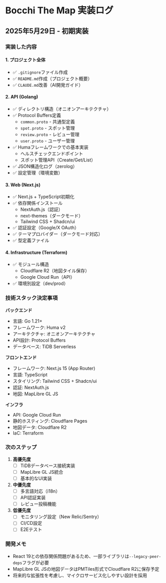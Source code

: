 # Bocchi The Map 実装ログ

## 2025年5月29日 - 初期実装

### 実装した内容

#### 1. プロジェクト全体
- ✅ `.gitignore`ファイル作成
- ✅ `README.md`作成（プロジェクト概要）
- ✅ `CLAUDE.md`改善（AI開発ガイド）

#### 2. API (Golang)
- ✅ ディレクトリ構造（オニオンアーキテクチャ）
- ✅ Protocol Buffers定義
  - `common.proto` - 共通型定義
  - `spot.proto` - スポット管理
  - `review.proto` - レビュー管理
  - `user.proto` - ユーザー管理
- ✅ Humaフレームワークでの基本実装
  - ヘルスチェックエンドポイント
  - スポット管理API（Create/Get/List）
- ✅ JSON構造化ログ（zerolog）
- ✅ 設定管理（環境変数）

#### 3. Web (Next.js)
- ✅ Next.js + TypeScript初期化
- ✅ 依存関係インストール
  - NextAuth.js（認証）
  - next-themes（ダークモード）
  - Tailwind CSS + Shadcn/ui
- ✅ 認証設定（Google/X OAuth）
- ✅ テーマプロバイダー（ダークモード対応）
- ✅ 型定義ファイル

#### 4. Infrastructure (Terraform)
- ✅ モジュール構造
  - Cloudflare R2（地図タイル保存）
  - Google Cloud Run（API）
- ✅ 環境別設定（dev/prod）

### 技術スタック決定事項

**バックエンド**
- 言語: Go 1.21+
- フレームワーク: Huma v2
- アーキテクチャ: オニオンアーキテクチャ
- API設計: Protocol Buffers
- データベース: TiDB Serverless

**フロントエンド**
- フレームワーク: Next.js 15 (App Router)
- 言語: TypeScript
- スタイリング: Tailwind CSS + Shadcn/ui
- 認証: NextAuth.js
- 地図: MapLibre GL JS

**インフラ**
- API: Google Cloud Run
- 静的ホスティング: Cloudflare Pages
- 地図データ: Cloudflare R2
- IaC: Terraform

### 次のステップ

1. **高優先度**
   - [ ] TiDBデータベース接続実装
   - [ ] MapLibre GL JS統合
   - [ ] 基本的なUI実装

2. **中優先度**
   - [ ] 多言語対応（i18n）
   - [ ] API認証実装
   - [ ] レビュー投稿機能

3. **低優先度**
   - [ ] モニタリング設定（New Relic/Sentry）
   - [ ] CI/CD設定
   - [ ] E2Eテスト

### 開発メモ

- React 19との依存関係問題があるため、一部ライブラリは`--legacy-peer-deps`フラグが必要
- MapLibre GL JSの地図データはPMTiles形式でCloudflare R2に保存予定
- 将来的な拡張性を考慮し、マイクロサービス化しやすい設計を採用